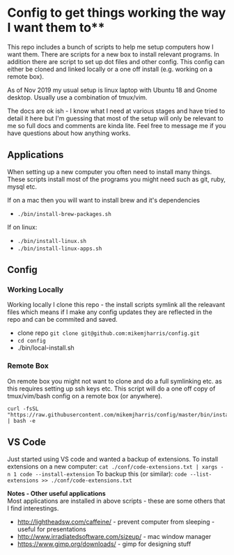# Config to get things working the way I want them to**

This repo includes a bunch of scripts to help me setup computers how I want them.  There are scripts for a new box to install relevant programs.  In addition there are script to set up dot files and other config. This config can either be cloned and linked locally or a one off install (e.g. working on a remote box). 

As of Nov 2019 my usual setup is linux laptop with Ubuntu 18 and Gnome desktop.  Usually use a combination of tmux/vim.

The docs are ok ish - I know what I need at various stages and have tried to detail it here but I'm guessing that most of the setup will only be relevant to me so full docs and comments are kinda lite.  Feel free to message me if you have questions about how anything works.

## Applications
When setting up a new computer you often need to install many things.  These scripts install most of the programs you might need such as git, ruby, mysql etc.

If on a mac then you will want to install brew and it's dependencies
- `./bin/install-brew-packages.sh`

If on linux:
- `./bin/install-linux.sh`
- `./bin/install-linux-apps.sh`


## Config

### Working Locally
Working locally I clone this repo - the install scripts symlink all the releavant files which means if I make any config updates they are reflected in the repo and can be commited and saved. 

- clone repo `git clone git@github.com:mikemjharris/config.git`
- `cd config`
- ./bin/local-install.sh

### Remote Box
On remote box you might not want to clone and do a full symlinking etc. as this requires setting up ssh keys etc.
This script will do a one off copy of tmux/vim/bash config on a remote box (or anywhere). 
```
curl -fsSL "https://raw.githubusercontent.com/mikemjharris/config/master/bin/install.sh" | bash -e
```

## VS Code
Just started using VS code and wanted a backup of extensions.  To install extensions on a new computer:
`cat ./conf/code-extensions.txt | xargs -n 1 code --install-extension`
To backup this (or similar):
`code --list-extensions >> ./conf/code-extensions.txt` 

**Notes - Other useful applications**  
Most applications are installed in above scripts - these are some others that I find interestings.
- http://lightheadsw.com/caffeine/  - prevent computer from sleeping - useful for presentations  
- http://www.irradiatedsoftware.com/sizeup/  - mac window manager  
- https://www.gimp.org/downloads/ - gimp for designing stuff  

